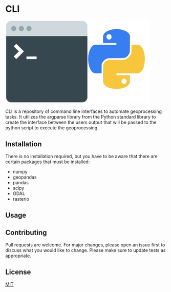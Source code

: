 # CLI
<img src="01_cli.jpg" alt="drawing" width="450"/>

CLI is a repository of command line interfaces to automate
geoprocessing tasks. It utilizes the argparse library
from the Python standard library to create the interface
between the users output that will be passed to the python
script to execute the geoprocessing

## Installation

There is no installation required, but you have to be aware
that there are certain packages that must be installed: 
	
* numpy 
* geopandas 
* pandas
* scipy 
* GDAL 
* rasterio 

## Usage


## Contributing
Pull requests are welcome. For major changes, please open an issue first to discuss what you would like to change.
Please make sure to update tests as appropriate.

## License
[MIT](https://choosealicense.com/licenses/mit/)
